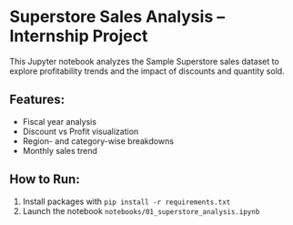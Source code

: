 # Superstore Sales Analysis – Internship Project

This Jupyter notebook analyzes the Sample Superstore sales dataset to explore profitability trends and the impact of discounts and quantity sold.

## Features:
- Fiscal year analysis
- Discount vs Profit visualization
- Region- and category-wise breakdowns
- Monthly sales trend

## How to Run:
1. Install packages with `pip install -r requirements.txt`
2. Launch the notebook `notebooks/01_superstore_analysis.ipynb`
